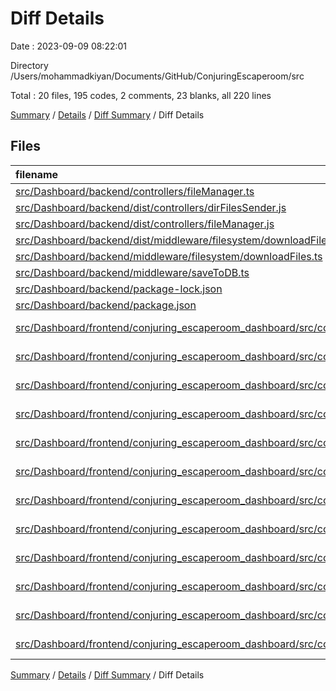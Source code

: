 # Diff Details

Date : 2023-09-09 08:22:01

Directory /Users/mohammadkiyan/Documents/GitHub/ConjuringEscaperoom/src

Total : 20 files,  195 codes, 2 comments, 23 blanks, all 220 lines

[Summary](results.md) / [Details](details.md) / [Diff Summary](diff.md) / Diff Details

## Files
| filename | language | code | comment | blank | total |
| :--- | :--- | ---: | ---: | ---: | ---: |
| [src/Dashboard/backend/controllers/fileManager.ts](/src/Dashboard/backend/controllers/fileManager.ts) | TypeScript | 3 | 0 | 2 | 5 |
| [src/Dashboard/backend/dist/controllers/dirFilesSender.js](/src/Dashboard/backend/dist/controllers/dirFilesSender.js) | JavaScript | 15 | 0 | 1 | 16 |
| [src/Dashboard/backend/dist/controllers/fileManager.js](/src/Dashboard/backend/dist/controllers/fileManager.js) | JavaScript | 15 | 0 | 1 | 16 |
| [src/Dashboard/backend/dist/middleware/filesystem/downloadFiles.js](/src/Dashboard/backend/dist/middleware/filesystem/downloadFiles.js) | JavaScript | 39 | 1 | 1 | 41 |
| [src/Dashboard/backend/middleware/filesystem/downloadFiles.ts](/src/Dashboard/backend/middleware/filesystem/downloadFiles.ts) | TypeScript | 25 | 1 | 5 | 31 |
| [src/Dashboard/backend/middleware/saveToDB.ts](/src/Dashboard/backend/middleware/saveToDB.ts) | TypeScript | -1 | 0 | 0 | -1 |
| [src/Dashboard/backend/package-lock.json](/src/Dashboard/backend/package-lock.json) | JSON | 11 | 0 | 0 | 11 |
| [src/Dashboard/backend/package.json](/src/Dashboard/backend/package.json) | JSON | 1 | 0 | 0 | 1 |
| [src/Dashboard/frontend/conjuring_escaperoom_dashboard/src/components/PortableFinder/Index.tsx](/src/Dashboard/frontend/conjuring_escaperoom_dashboard/src/components/PortableFinder/Index.tsx) | TypeScript JSX | 2 | 0 | 1 | 3 |
| [src/Dashboard/frontend/conjuring_escaperoom_dashboard/src/components/PortableFinder/MediaPlayer/Control.tsx](/src/Dashboard/frontend/conjuring_escaperoom_dashboard/src/components/PortableFinder/MediaPlayer/Control.tsx) | TypeScript JSX | -44 | 0 | -8 | -52 |
| [src/Dashboard/frontend/conjuring_escaperoom_dashboard/src/components/PortableFinder/MediaPlayer/Explorer.tsx](/src/Dashboard/frontend/conjuring_escaperoom_dashboard/src/components/PortableFinder/MediaPlayer/Explorer.tsx) | TypeScript JSX | -27 | 0 | -6 | -33 |
| [src/Dashboard/frontend/conjuring_escaperoom_dashboard/src/components/PortableFinder/MediaPlayer/Index.tsx](/src/Dashboard/frontend/conjuring_escaperoom_dashboard/src/components/PortableFinder/MediaPlayer/Index.tsx) | TypeScript JSX | -27 | 0 | -4 | -31 |
| [src/Dashboard/frontend/conjuring_escaperoom_dashboard/src/components/PortableFinder/MediaPlayer/MediaItem.tsx](/src/Dashboard/frontend/conjuring_escaperoom_dashboard/src/components/PortableFinder/MediaPlayer/MediaItem.tsx) | TypeScript JSX | -33 | 0 | -6 | -39 |
| [src/Dashboard/frontend/conjuring_escaperoom_dashboard/src/components/PortableFinder/MediaPlayer/Zone.tsx](/src/Dashboard/frontend/conjuring_escaperoom_dashboard/src/components/PortableFinder/MediaPlayer/Zone.tsx) | TypeScript JSX | -9 | 0 | -5 | -14 |
| [src/Dashboard/frontend/conjuring_escaperoom_dashboard/src/components/PortableFinder/mediaPlayer/Control.tsx](/src/Dashboard/frontend/conjuring_escaperoom_dashboard/src/components/PortableFinder/mediaPlayer/Control.tsx) | TypeScript JSX | 54 | 0 | 12 | 66 |
| [src/Dashboard/frontend/conjuring_escaperoom_dashboard/src/components/PortableFinder/mediaPlayer/Explorer.tsx](/src/Dashboard/frontend/conjuring_escaperoom_dashboard/src/components/PortableFinder/mediaPlayer/Explorer.tsx) | TypeScript JSX | 50 | 0 | 8 | 58 |
| [src/Dashboard/frontend/conjuring_escaperoom_dashboard/src/components/PortableFinder/mediaPlayer/Index.tsx](/src/Dashboard/frontend/conjuring_escaperoom_dashboard/src/components/PortableFinder/mediaPlayer/Index.tsx) | TypeScript JSX | 26 | 0 | 4 | 30 |
| [src/Dashboard/frontend/conjuring_escaperoom_dashboard/src/components/PortableFinder/mediaPlayer/MediaItem.tsx](/src/Dashboard/frontend/conjuring_escaperoom_dashboard/src/components/PortableFinder/mediaPlayer/MediaItem.tsx) | TypeScript JSX | 37 | 0 | 6 | 43 |
| [src/Dashboard/frontend/conjuring_escaperoom_dashboard/src/components/PortableFinder/mediaPlayer/Zone.tsx](/src/Dashboard/frontend/conjuring_escaperoom_dashboard/src/components/PortableFinder/mediaPlayer/Zone.tsx) | TypeScript JSX | 9 | 0 | 5 | 14 |
| [src/Dashboard/frontend/conjuring_escaperoom_dashboard/src/components/PortableFinder/signalFinder/Index.tsx](/src/Dashboard/frontend/conjuring_escaperoom_dashboard/src/components/PortableFinder/signalFinder/Index.tsx) | TypeScript JSX | 49 | 0 | 6 | 55 |

[Summary](results.md) / [Details](details.md) / [Diff Summary](diff.md) / Diff Details